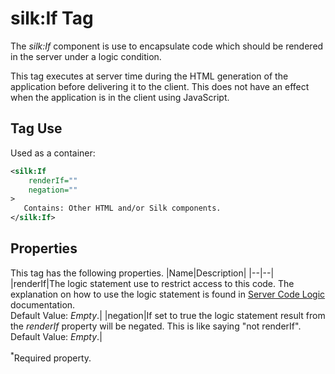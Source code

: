 # silk:If Tag
The *silk:If* component is use to encapsulate code which should be rendered in the server under a logic condition.

This tag executes at server time during the HTML generation of the application before delivering it to the client. This does not have an effect when the application is in the client using JavaScript.

## Tag Use
Used as a container:
```xml
<silk:If
    renderIf=""
    negation=""
>
   Contains: Other HTML and/or Silk components.
</silk:If>
```
## Properties
This tag has the following properties.
|Name|Description|
|--|--|
|renderIf|The logic statement use to restrict access to this code. The explanation on how to use the logic statement is found in <a href="how_to/server_code_logic.md">Server Code Logic</a> documentation.<br>Default Value: *Empty*.|
|negation|If set to true the logic statement result from the *renderIf* property will be negated. This is like saying "not renderIf".<br>Default Value: *Empty*.|

<sup>*</sup>Required property.
